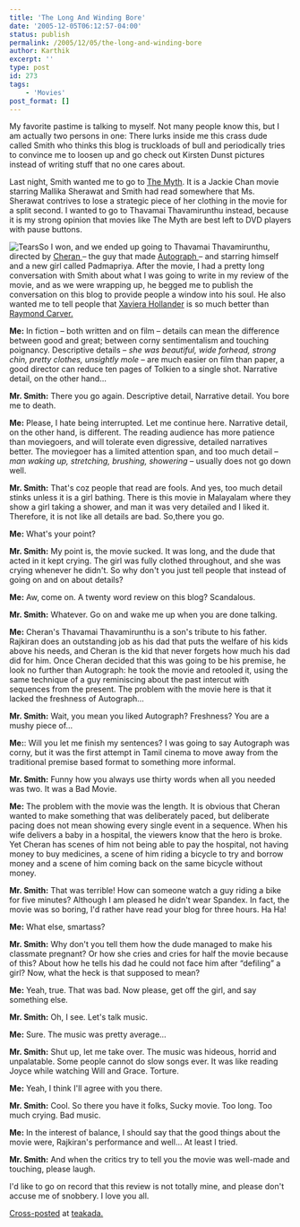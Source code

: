 ```yaml
---
title: 'The Long And Winding Bore'
date: '2005-12-05T06:12:57-04:00'
status: publish
permalink: /2005/12/05/the-long-and-winding-bore
author: Karthik
excerpt: ''
type: post
id: 273
tags:
    - 'Movies'
post_format: []
---
```

My favorite pastime is talking to myself. Not many people know this, but I am actually two persons in one: There lurks inside me this crass dude called Smith who thinks this blog is truckloads of bull and periodically tries to convince me to loosen up and go check out Kirsten Dunst pictures instead of writing stuff that no one cares about.

Last night, Smith wanted me to go to [The Myth](http://www.imdb.com/title/tt0365847/). It is a Jackie Chan movie starring Mallika Sherawat and Smith had read somewhere that Ms. Sherawat contrives to lose a strategic piece of her clothing in the movie for a split second. I wanted to go to Thavamai Thavamirunthu instead, because it is my strong opinion that movies like The Myth are best left to DVD players with pause buttons.

![Tears](../../../../uploads/thavamai.jpg)So I won, and we ended up going to Thavamai Thavamirunthu, directed by [Cheran ](http://www.imdb.com/name/nm0155741/)– the guy that made [Autograph ](http://www.imdb.com/title/tt0411131/)– and starring himself and a new girl called Padmapriya. After the movie, I had a pretty long conversation with Smith about what I was going to write in my review of the movie, and as we were wrapping up, he begged me to publish the conversation on this blog to provide people a window into his soul. He also wanted me to tell people that [Xaviera Hollander](http://www.xavierahollander.com/) is so much better than [Raymond Carver.](https://stochastica.net/2005/11/30/simply-beautiful/)

**Me:** In fiction – both written and on film – details can mean the difference between good and great; between corny sentimentalism and touching poignancy. Descriptive details – *she was beautiful, wide forhead, strong chin, pretty clothes, unsightly mole* – are much easier on film than paper, a good director can reduce ten pages of Tolkien to a single shot. Narrative detail, on the other hand…

**Mr. Smith:** There you go again. Descriptive detail, Narrative detail. You bore me to death.

**Me:** Please, I hate being interrupted. Let me continue here. Narrative detail, on the other hand, is different. The reading audience has more patience than moviegoers, and will tolerate even digressive, detailed narratives better. The moviegoer has a limited attention span, and too much detail – *man waking up, stretching, brushing, showering* – usually does not go down well.

**Mr. Smith:** That's coz people that read are fools. And yes, too much detail stinks unless it is a girl bathing. There is this movie in Malayalam where they show a girl taking a shower, and man it was very detailed and I liked it. Therefore, it is not like all details are bad. So,there you go.

**Me:** What's your point?

**Mr. Smith:** My point is, the movie sucked. It was long, and the dude that acted in it kept crying. The girl was fully clothed throughout, and she was crying whenever he didn't. So why don't you just tell people that instead of going on and on about details?

**Me:** Aw, come on. A twenty word review on this blog? Scandalous.

**Mr. Smith:** Whatever. Go on and wake me up when you are done talking.

**Me:** Cheran's Thavamai Thavamirunthu is a son's tribute to his father. Rajkiran does an outstanding job as his dad that puts the welfare of his kids above his needs, and Cheran is the kid that never forgets how much his dad did for him. Once Cheran decided that this was going to be his premise, he look no further than Autograph: he took the movie and retooled it, using the same technique of a guy reminiscing about the past intercut with sequences from the present. The problem with the movie here is that it lacked the freshness of Autograph…

**Mr. Smith:** Wait, you mean you liked Autograph? Freshness? You are a mushy piece of…

**Me:**: Will you let me finish my sentences? I was going to say Autograph was corny, but it was the first attempt in Tamil cinema to move away from the traditional premise based format to something more informal.

**Mr. Smith:** Funny how you always use thirty words when all you needed was two. It was a Bad Movie.

**Me:** The problem with the movie was the length. It is obvious that Cheran wanted to make something that was deliberately paced, but deliberate pacing does not mean showing every single event in a sequence. When his wife delivers a baby in a hospital, the viewers know that the hero is broke. Yet Cheran has scenes of him not being able to pay the hospital, not having money to buy medicines, a scene of him riding a bicycle to try and borrow money and a scene of him coming back on the same bicycle without money.

**Mr. Smith:** That was terrible! How can someone watch a guy riding a bike for five minutes? Although I am pleased he didn't wear Spandex. In fact, the movie was so boring, I'd rather have read your blog for three hours. Ha Ha!

**Me:** What else, smartass?

**Mr. Smith:** Why don't you tell them how the dude managed to make his classmate pregnant? Or how she cries and cries for half the movie because of this? About how he tells his dad he could not face him after “defiling” a girl? Now, what the heck is that supposed to mean?

**Me:** Yeah, true. That was bad. Now please, get off the girl, and say something else.

**Mr. Smith:** Oh, I see. Let's talk music.

**Me:** Sure. The music was pretty average…

**Mr. Smith:** Shut up, let me take over. The music was hideous, horrid and unpalatable. Some people cannot do slow songs ever. It was like reading Joyce while watching Will and Grace. Torture.

**Me:** Yeah, I think I'll agree with you there.

**Mr. Smith:** Cool. So there you have it folks, Sucky movie. Too long. Too much crying. Bad music.

**Me:** In the interest of balance, I should say that the good things about the movie were, Rajkiran's performance and well… At least I tried.

**Mr. Smith:** And when the critics try to tell you the movie was well-made and touching, please laugh.

I'd like to go on record that this review is not totally mine, and please don't accuse me of snobbery. I love you all.

[Cross-posted](http://www.teakada.com/archives/001600.html) at [teakada.](http://www.teakada.com)